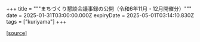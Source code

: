 +++
title = """まちづくり懇談会議事録の公開（令和6年11月・12月開催分）"""
date = 2025-01-31T03:00:00.000Z
expiryDate = 2025-05-01T03:14:10.830Z
tags = ["kuriyama"]
+++


[[source]](https://www.town.kuriyama.hokkaido.jp/site/matikon/30108.html)

